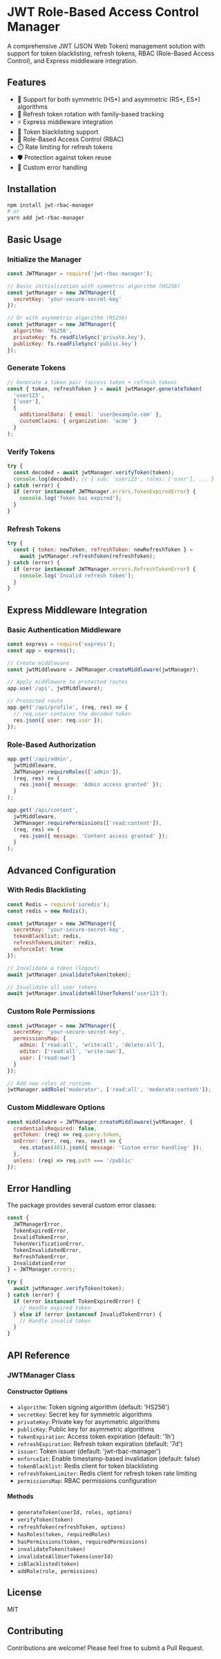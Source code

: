 # JWT Role-Based Access Control Manager

A comprehensive JWT (JSON Web Token) management solution with support for token blacklisting, refresh tokens, RBAC (Role-Based Access Control), and Express middleware integration.

## Features

- 🔐 Support for both symmetric (HS*) and asymmetric (RS*, ES*) algorithms
- 🔄 Refresh token rotation with family-based tracking
- ⚡ Express middleware integration
- 🚫 Token blacklisting support
- 🔑 Role-Based Access Control (RBAC)
- ⏱️ Rate limiting for refresh tokens
- 🛡️ Protection against token reuse
- 🎯 Custom error handling

## Installation

```bash
npm install jwt-rbac-manager
# or
yarn add jwt-rbac-manager
```

## Basic Usage

### Initialize the Manager

```javascript
const JWTManager = require('jwt-rbac-manager');

// Basic initialization with symmetric algorithm (HS256)
const jwtManager = new JWTManager({
  secretKey: 'your-secure-secret-key'
});

// Or with asymmetric algorithm (RS256)
const jwtManager = new JWTManager({
  algorithm: 'RS256',
  privateKey: fs.readFileSync('private.key'),
  publicKey: fs.readFileSync('public.key')
});
```

### Generate Tokens

```javascript
// Generate a token pair (access token + refresh token)
const { token, refreshToken } = await jwtManager.generateToken(
  'user123',
  ['user'],
  {
    additionalData: { email: 'user@example.com' },
    customClaims: { organization: 'acme' }
  }
);
```

### Verify Tokens

```javascript
try {
  const decoded = await jwtManager.verifyToken(token);
  console.log(decoded); // { sub: 'user123', roles: ['user'], ... }
} catch (error) {
  if (error instanceof JWTManager.errors.TokenExpiredError) {
    console.log('Token has expired');
  }
}
```

### Refresh Tokens

```javascript
try {
  const { token: newToken, refreshToken: newRefreshToken } = 
    await jwtManager.refreshToken(refreshToken);
} catch (error) {
  if (error instanceof JWTManager.errors.RefreshTokenError) {
    console.log('Invalid refresh token');
  }
}
```

## Express Middleware Integration

### Basic Authentication Middleware

```javascript
const express = require('express');
const app = express();

// Create middleware
const jwtMiddleware = JWTManager.createMiddleware(jwtManager);

// Apply middleware to protected routes
app.use('/api', jwtMiddleware);

// Protected route
app.get('/api/profile', (req, res) => {
  // req.user contains the decoded token
  res.json({ user: req.user });
});
```

### Role-Based Authorization

```javascript
app.get('/api/admin',
  jwtMiddleware,
  JWTManager.requireRoles(['admin']),
  (req, res) => {
    res.json({ message: 'Admin access granted' });
  }
);

app.get('/api/content',
  jwtMiddleware,
  JWTManager.requirePermissions(['read:content']),
  (req, res) => {
    res.json({ message: 'Content access granted' });
  }
);
```

## Advanced Configuration

### With Redis Blacklisting

```javascript
const Redis = require('ioredis');
const redis = new Redis();

const jwtManager = new JWTManager({
  secretKey: 'your-secure-secret-key',
  tokenBlacklist: redis,
  refreshTokenLimiter: redis,
  enforceIat: true
});

// Invalidate a token (logout)
await jwtManager.invalidateToken(token);

// Invalidate all user tokens
await jwtManager.invalidateAllUserTokens('user123');
```

### Custom Role Permissions

```javascript
const jwtManager = new JWTManager({
  secretKey: 'your-secure-secret-key',
  permissionsMap: {
    admin: ['read:all', 'write:all', 'delete:all'],
    editor: ['read:all', 'write:own'],
    user: ['read:own']
  }
});

// Add new roles at runtime
jwtManager.addRole('moderator', ['read:all', 'moderate:content']);
```

### Custom Middleware Options

```javascript
const middleware = JWTManager.createMiddleware(jwtManager, {
  credentialsRequired: false,
  getToken: (req) => req.query.token,
  onError: (err, req, res, next) => {
    res.status(401).json({ message: 'Custom error handling' });
  },
  unless: (req) => req.path === '/public'
});
```

## Error Handling

The package provides several custom error classes:

```javascript
const {
  JWTManagerError,
  TokenExpiredError,
  InvalidTokenError,
  TokenVerificationError,
  TokenInvalidatedError,
  RefreshTokenError,
  InvalidationError
} = JWTManager.errors;

try {
  await jwtManager.verifyToken(token);
} catch (error) {
  if (error instanceof TokenExpiredError) {
    // Handle expired token
  } else if (error instanceof InvalidTokenError) {
    // Handle invalid token
  }
}
```

## API Reference

### JWTManager Class

#### Constructor Options
- `algorithm`: Token signing algorithm (default: 'HS256')
- `secretKey`: Secret key for symmetric algorithms
- `privateKey`: Private key for asymmetric algorithms
- `publicKey`: Public key for asymmetric algorithms
- `tokenExpiration`: Access token expiration (default: '1h')
- `refreshExpiration`: Refresh token expiration (default: '7d')
- `issuer`: Token issuer (default: 'jwt-rbac-manager')
- `enforceIat`: Enable timestamp-based invalidation (default: false)
- `tokenBlacklist`: Redis client for token blacklisting
- `refreshTokenLimiter`: Redis client for refresh token rate limiting
- `permissionsMap`: RBAC permissions configuration

#### Methods
- `generateToken(userId, roles, options)`
- `verifyToken(token)`
- `refreshToken(refreshToken, options)`
- `hasRoles(token, requiredRoles)`
- `hasPermissions(token, requiredPermissions)`
- `invalidateToken(token)`
- `invalidateAllUserTokens(userId)`
- `isBlacklisted(token)`
- `addRole(role, permissions)`

## License

MIT

## Contributing

Contributions are welcome! Please feel free to submit a Pull Request.
